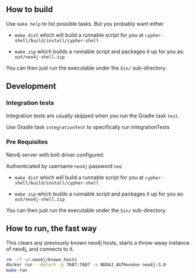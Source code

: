 ## How to build

Use `make help` to list possible tasks. But you probably want either

*  `make dist`
   which will build a runnable script for you at `cypher-shell/build/install/cypher-shell`

* `make zip`
   which builds a runnable script and packages it up for you as: `out/neo4j-shell.zip`

You can then just run the executable under the `bin/` sub-directory.


## Development

### Integration tests

Integration tests are usually skipped when you run the Gradle task `test`.

Use Gradle task `integrationTest` to specifically run integrationTests

### Pre Requisites

Neo4j server with bolt driver configured.

Authenticated by username `neo4j` password `neo`


*  `make dist`
   which will build a runnable script for you at `cypher-shell/build/install/cypher-shell`

* `make zip`
   which builds a runnable script and packages it up for you as: `out/neo4j-shell.zip`

You can then just run the executable under the `bin/` sub-directory.

## How to run, the fast way

This clears any previously known neo4j hosts, starts a throw-away
instance of neo4j, and connects to it.

```sh
rm -rf ~/.neo4j/known_hosts
docker run --detach -p 7687:7687 -e NEO4J_AUTH=none neo4j:3.0
make run
```
